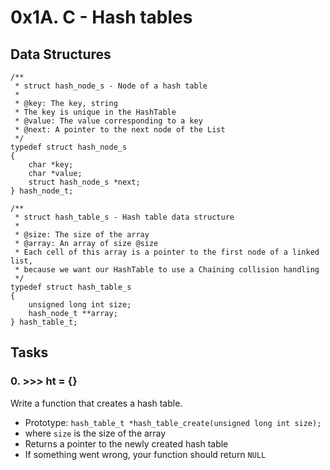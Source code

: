 # 0x1A. C - Hash tables

## Data Structures
```
/**
 * struct hash_node_s - Node of a hash table
 *
 * @key: The key, string
 * The key is unique in the HashTable
 * @value: The value corresponding to a key
 * @next: A pointer to the next node of the List
 */
typedef struct hash_node_s
{
	char *key;
	char *value;
	struct hash_node_s *next;
} hash_node_t;

/**
 * struct hash_table_s - Hash table data structure
 *
 * @size: The size of the array
 * @array: An array of size @size
 * Each cell of this array is a pointer to the first node of a linked list,
 * because we want our HashTable to use a Chaining collision handling
 */
typedef struct hash_table_s
{
	unsigned long int size;
	hash_node_t **array;
} hash_table_t;
```

## Tasks

### 0. >>> ht = {}

Write a function that creates a hash table.

- Prototype: `hash_table_t *hash_table_create(unsigned long int size);`
 - where `size` is the size of the array
 - Returns a pointer to the newly created hash table
 - If something went wrong, your function should return `NULL`